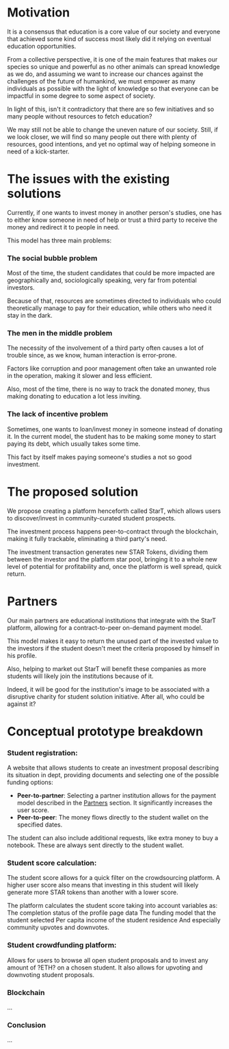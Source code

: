 # Motivation

It is a consensus that education is a core value of our society and everyone that achieved some kind of success most
likely did it relying on eventual education opportunities.

From a collective perspective, it is one of the main features that makes our species so unique and powerful as no other
animals can spread knowledge as we do, and assuming we want to increase our chances against the challenges of the future
of humankind, we must empower as many individuals as possible with the light of knowledge so that everyone can be
impactful in some degree to some aspect of society.

In light of this, isn't it contradictory that there are so few initiatives and so many people without resources to fetch
education?

We may still not be able to change the uneven nature of our society. Still, if we look closer, we will find so many
people out there with plenty of resources, good intentions, and yet no optimal way of helping someone in need of a
kick-starter.

# The issues with the existing solutions

Currently, if one wants to invest money in another person's studies, one has to either know someone in need of help or
trust a third party to receive the money and redirect it to people in need.

This model has three main problems:

### The social bubble problem

Most of the time, the student candidates that could be more impacted are geographically and, sociologically speaking,
very far from potential investors.

Because of that, resources are sometimes directed to individuals who could theoretically manage to pay for their
education, while others who need it stay in the dark.

### The men in the middle problem

The necessity of the involvement of a third party often causes a lot of trouble since, as we know, human interaction is
error-prone.

Factors like corruption and poor management often take an unwanted role in the operation, making it slower and less
efficient.

Also, most of the time, there is no way to track the donated money, thus making donating to education a lot less
inviting.

### The lack of incentive problem

Sometimes, one wants to loan/invest money in someone instead of donating it. In the current model, the student has to be
making some money to start paying its debt, which usually takes some time.

This fact by itself makes paying someone's studies a not so good investment.

# The proposed solution

We propose creating a platform henceforth called StarT, which allows users to discover/invest in community-curated
student prospects.

The investment process happens peer-to-contract through the blockchain, making it fully trackable, eliminating a third
party's need.

The investment transaction generates new STAR Tokens, dividing them between the investor and the platform star pool,
bringing it to a whole new level of potential for profitability and, once the platform is well spread, quick return.

# Partners

Our main partners are educational institutions that integrate with the StarT platform, allowing for a contract-to-peer
on-demand payment model.

This model makes it easy to return the unused part of the invested value to the investors if the student doesn't meet
the criteria proposed by himself in his profile.

Also, helping to market out StarT will benefit these companies as more students will likely join the institutions
because of it.

Indeed, it will be good for the institution's image to be associated with a disruptive charity for student solution
initiative. After all, who could be against it?

# Conceptual prototype breakdown

### Student registration:

A website that allows students to create an investment proposal describing its situation in dept, providing documents
and selecting one of the possible funding options:

- **Peer-to-partner**: Selecting a partner institution allows for the payment model described in
  the [Partners](#markdown-header-partners) section. It significantly increases the user score.
- **Peer-to-peer**: The money flows directly to the student wallet on the specified dates.

The student can also include additional requests, like extra money to buy a notebook. These are always sent directly to
the student wallet.

### Student score calculation:

The student score allows for a quick filter on the crowdsourcing platform. A higher user score also means that investing
in this student will likely generate more STAR tokens than another with a lower score.

The platform calculates the student score taking into account variables as:
The completion status of the profile page data The funding model that the student selected Per capita income of the
student residence And especially community upvotes and downvotes.

### Student crowdfunding platform:

Allows for users to browse all open student proposals and to invest any amount of ?ETH? on a chosen student. It also allows for upvoting and downvoting student proposals.

### Blockchain

...


### Conclusion

...